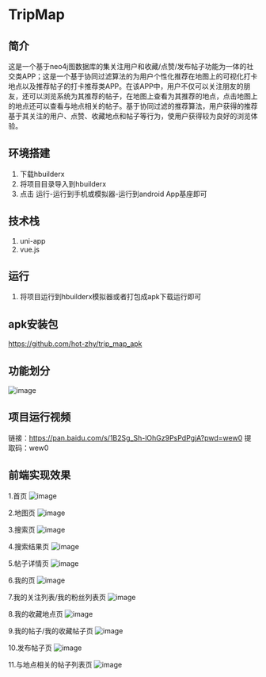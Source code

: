 
# TripMap

## 简介

​       这是一个基于neo4j图数据库的集关注用户和收藏/点赞/发布帖子功能为一体的社交类APP；这是一个基于协同过滤算法的为用户个性化推荐在地图上的可视化打卡地点以及推荐帖子的打卡推荐类APP。在该APP中，用户不仅可以关注朋友的朋友，还可以浏览系统为其推荐的帖子，在地图上查看为其推荐的地点，点击地图上的地点还可以查看与地点相关的帖子。基于协同过滤的推荐算法，用户获得的推荐基于其关注的用户、点赞、收藏地点和帖子等行为，使用户获得较为良好的浏览体验。

## 环境搭建

1. 下载hbuilderx
2. 将项目目录导入到hbuilderx
3. 点击 运行-运行到手机或模拟器-运行到android App基座即可

## 技术栈

1. uni-app
2. vue.js

## 运行

1. 将项目运行到hbuilderx模拟器或者打包成apk下载运行即可


## apk安装包
https://github.com/hot-zhy/trip_map_apk

## 功能划分

![image](https://user-images.githubusercontent.com/100272100/209806005-c531a182-31f9-4537-a41b-a8354b5b43c3.png)
 
## 项目运行视频
链接：https://pan.baidu.com/s/1B2Sg_Sh-lOhGz9PsPdPgjA?pwd=wew0 
提取码：wew0

## 前端实现效果

1.首页
![image](https://user-images.githubusercontent.com/100272100/209810016-a9e14cc5-a2ea-4b08-8ee9-ae14cc6a798b.png)

2.地图页
![image](https://user-images.githubusercontent.com/100272100/209810124-eb5e2704-678c-414b-9efe-466a32c1ad83.png)

3.搜索页
![image](https://user-images.githubusercontent.com/100272100/209810154-7ee3be7f-dc27-4a21-8e5f-9b3053963d17.png)

4.搜索结果页
![image](https://user-images.githubusercontent.com/100272100/209810211-67623186-2eb5-4a80-bef6-7f83a6958213.png)

5.帖子详情页
![image](https://user-images.githubusercontent.com/100272100/209810240-7a8b944c-12b6-428a-9857-1f9361fb6e7b.png)

6.我的页
![image](https://user-images.githubusercontent.com/100272100/209810272-f73933a8-91b2-4f0f-8293-659b3435742f.png)

7.我的关注列表/我的粉丝列表页
![image](https://user-images.githubusercontent.com/100272100/209810299-1939eb1b-257a-4a46-b245-57cb49a054d1.png)

8.我的收藏地点页
![image](https://user-images.githubusercontent.com/100272100/209810320-2f184f86-851c-44fc-8e31-0b3bd5f96065.png)

9.我的帖子/我的收藏帖子页
![image](https://user-images.githubusercontent.com/100272100/209810407-291df243-1785-4578-99b6-60c600488a26.png)

10.发布帖子页
![image](https://user-images.githubusercontent.com/100272100/209810435-5cdb7c84-5ee7-485e-b837-eec6701e384a.png)

11.与地点相关的帖子列表页
![image](https://user-images.githubusercontent.com/100272100/209810480-5181fefb-2781-4348-af1f-8dda4060b558.png)

